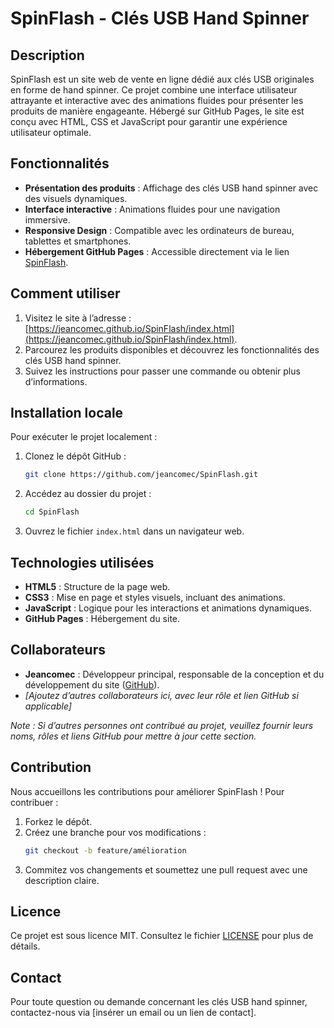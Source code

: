 # SpinFlash - Clés USB Hand Spinner

## Description
SpinFlash est un site web de vente en ligne dédié aux clés USB originales en forme de hand spinner. Ce projet combine une interface utilisateur attrayante et interactive avec des animations fluides pour présenter les produits de manière engageante. Hébergé sur GitHub Pages, le site est conçu avec HTML, CSS et JavaScript pour garantir une expérience utilisateur optimale.

## Fonctionnalités
- **Présentation des produits** : Affichage des clés USB hand spinner avec des visuels dynamiques.
- **Interface interactive** : Animations fluides pour une navigation immersive.
- **Responsive Design** : Compatible avec les ordinateurs de bureau, tablettes et smartphones.
- **Hébergement GitHub Pages** : Accessible directement via le lien [SpinFlash](https://jeancomec.github.io/SpinFlash/index.html).

## Comment utiliser
1. Visitez le site à l’adresse : [https://jeancomec.github.io/SpinFlash/index.html](https://jeancomec.github.io/SpinFlash/index.html).
2. Parcourez les produits disponibles et découvrez les fonctionnalités des clés USB hand spinner.
3. Suivez les instructions pour passer une commande ou obtenir plus d’informations.

## Installation locale
Pour exécuter le projet localement :
1. Clonez le dépôt GitHub :
   ```bash
   git clone https://github.com/jeancomec/SpinFlash.git
   ```
2. Accédez au dossier du projet :
   ```bash
   cd SpinFlash
   ```
3. Ouvrez le fichier `index.html` dans un navigateur web.

## Technologies utilisées
- **HTML5** : Structure de la page web.
- **CSS3** : Mise en page et styles visuels, incluant des animations.
- **JavaScript** : Logique pour les interactions et animations dynamiques.
- **GitHub Pages** : Hébergement du site.

## Collaborateurs
- **Jeancomec** : Développeur principal, responsable de la conception et du développement du site ([GitHub](https://github.com/jeancomec)).
- *[Ajoutez d’autres collaborateurs ici, avec leur rôle et lien GitHub si applicable]*

*Note : Si d’autres personnes ont contribué au projet, veuillez fournir leurs noms, rôles et liens GitHub pour mettre à jour cette section.*

## Contribution
Nous accueillons les contributions pour améliorer SpinFlash ! Pour contribuer :
1. Forkez le dépôt.
2. Créez une branche pour vos modifications :
   ```bash
   git checkout -b feature/amélioration
   ```
3. Commitez vos changements et soumettez une pull request avec une description claire.

## Licence
Ce projet est sous licence MIT. Consultez le fichier [LICENSE](LICENSE) pour plus de détails.

## Contact
Pour toute question ou demande concernant les clés USB hand spinner, contactez-nous via [insérer un email ou un lien de contact].
